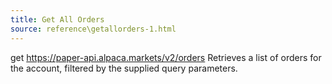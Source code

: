 ```yaml
---
title: Get All Orders
source: reference\getallorders-1.html
---
```


get https://paper-api.alpaca.markets/v2/orders
Retrieves a list of orders for the account, filtered by the supplied query parameters.
